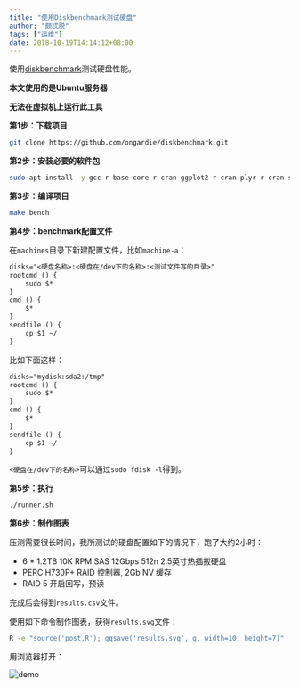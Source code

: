 ```yaml
---
title: "使用Diskbenchmark测试硬盘"
author: "颇忒脱"
tags: ["运维"]
date: 2018-10-19T14:14:12+08:00
---
```


使用[diskbenchmark][diskbenchmark]测试硬盘性能。

<!--more-->

**本文使用的是Ubuntu服务器**

**无法在虚拟机上运行此工具**

**第1步：下载项目**

```bash
git clone https://github.com/ongardie/diskbenchmark.git
```

**第2步：安装必要的软件包**

```bash
sudo apt install -y gcc r-base-core r-cran-ggplot2 r-cran-plyr r-cran-scales
```

**第3步：编译项目**

```bash
make bench
```

**第4步：benchmark配置文件**

在`machines`目录下新建配置文件，比如`machine-a`：

```txt
disks="<硬盘名称>:<硬盘在/dev下的名称>:<测试文件写的目录>"
rootcmd () {
    sudo $*
}
cmd () {
    $*
}
sendfile () {
    cp $1 ~/
}
```

比如下面这样：

```txt
disks="mydisk:sda2:/tmp"
rootcmd () {
    sudo $*
}
cmd () {
    $*
}
sendfile () {
    cp $1 ~/
}
```

`<硬盘在/dev下的名称>`可以通过`sudo fdisk -l`得到。

**第5步：执行**

```bash
./runner.sh
```

**第6步：制作图表**

压测需要很长时间，我所测试的硬盘配置如下的情况下，跑了大约2小时：

* 6 * 1.2TB 10K RPM SAS 12Gbps 512n 2.5英寸热插拔硬盘
* PERC H730P+ RAID 控制器, 2Gb NV 缓存
* RAID 5 开启回写，预读

完成后会得到`results.csv`文件。

使用如下命令制作图表，获得`results.svg`文件：

```bash
R -e "source('post.R'); ggsave('results.svg', g, width=10, height=7)"
```

用浏览器打开：

![demo](result.png)

[diskbenchmark]: https://github.com/ongardie/diskbenchmark